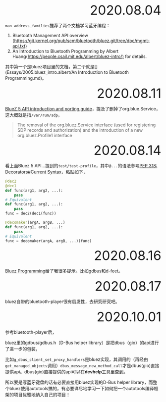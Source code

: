<div style="text-align:right; font-size:3em;">2020.08.04</div>

`man address_families`推荐了两个文档学习蓝牙编程：

1. Bluetooth  Management  API  overview  ⟨https://git.kernel.org/pub/scm/bluetooth/bluez.git/tree/doc/mgmt-api.txt⟩
2. An  Introduction to Bluetooth Programming by Albert Huang⟨https://people.csail.mit.edu/albert/bluez-intro/⟩ for details.

其中第一个是bluez项目里的文档，第二个就是[](Essays/2005.bluez_intro.albert/An Introduction to Bluetooth Programming.md)。

<div style="text-align:right; font-size:3em;">2020.08.11</div>

[BlueZ 5 API introduction and porting guide](http://www.bluez.org/bluez-5-api-introduction-and-porting-guide/)，提及了删掉了org.blue.Service，这大概就是指`/var/run/sdp`，

> The removal of the org.bluez.Service interface (used for registering SDP records and authorization) and the introduction of a new org.bluez.Profile1 interface

<div style="text-align:right; font-size:3em;">2020.08.14</div>

看上面Bluez 5 API...提到的`test/test-profile`，其中`@...`的语法参考[PEP 318: Decorators#Current Syntax](https://www.python.org/dev/peps/pep-0318/#current-syntax)，粘贴如下，

```python
@dec2
@dec1
def func(arg1, arg2, ...):
    pass
# Equivalent
def func(arg1, arg2, ...):
    pass
func = dec2(dec1(func))
```

```python
@decomaker(argA, argB, ...)
def func(arg1, arg2, ...):
    pass
# Equivalent
func = decomaker(argA, argB, ...)(func)
```

<div style="text-align:right; font-size:3em;">2020.08.16</div>

[Bluez Programming](https://stackoverflow.com/questions/29767053/bluez-programming)给了我很多提示。比如gdbus和d-feet。

<div style="text-align:right; font-size:3em;">2020.08.17</div>

bluez自带的bluetooth-player很有启发性，去研究研究吧。

<div style="text-align:right; font-size:3em;">2020.10.01</div>

参考bluetooth-player后，

bluez里的gdbus/gdbus.h（D-Bus helper library）是把dbus（gio）的api进行了进一步的包装，

比如`g_dbus_client_set_proxy_handlers`是bluez实现，其调用的（再经由`get_managed_objects`调用）`dbus_message_new_method_call`才是dbus(gio)直接提供api。dbus(gio)直接提供的api可以在**devhelp**工具里查到。

所以要是写蓝牙键盘的话有必要直接用bluez实现的D-Bus helper library，而整个bluez使用autotools搞的，有必要详尽地学习一下如何把一个autotools编译框架的项目优雅地纳入自己的项目！